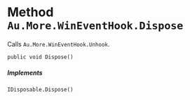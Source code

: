 # Method `Au.More.WinEventHook.Dispose`

Calls `Au.More.WinEventHook.Unhook`.

```
public void Dispose()
```

##### Implements

`IDisposable.Dispose()`